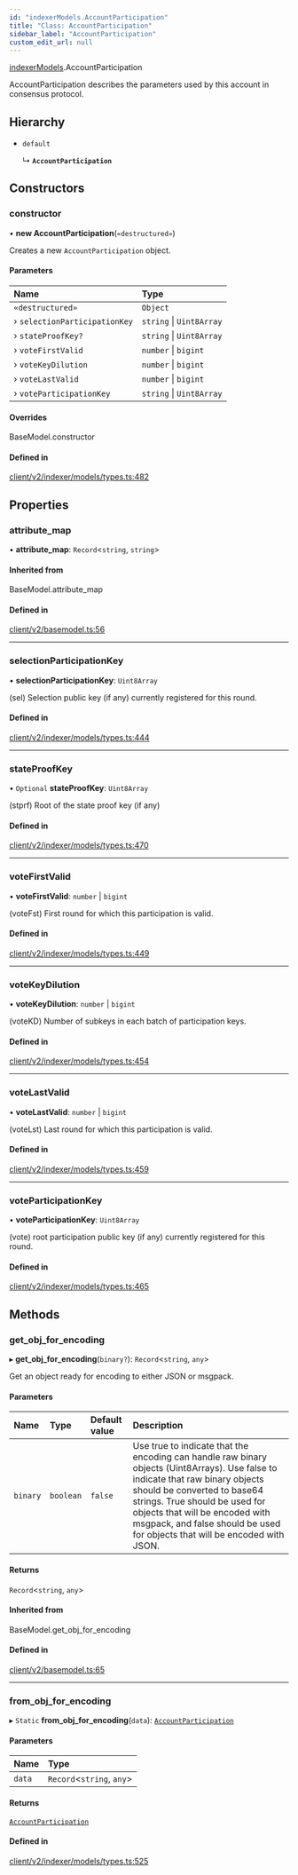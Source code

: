 ```yaml
---
id: "indexerModels.AccountParticipation"
title: "Class: AccountParticipation"
sidebar_label: "AccountParticipation"
custom_edit_url: null
---
```


[indexerModels](../namespaces/erModels).AccountParticipation

AccountParticipation describes the parameters used by this account in consensus
protocol.

## Hierarchy

- `default`

  ↳ **`AccountParticipation`**

## Constructors

### constructor

• **new AccountParticipation**(`«destructured»`)

Creates a new `AccountParticipation` object.

#### Parameters

| Name | Type |
| :------ | :------ |
| `«destructured»` | `Object` |
| › `selectionParticipationKey` | `string` \| `Uint8Array` |
| › `stateProofKey?` | `string` \| `Uint8Array` |
| › `voteFirstValid` | `number` \| `bigint` |
| › `voteKeyDilution` | `number` \| `bigint` |
| › `voteLastValid` | `number` \| `bigint` |
| › `voteParticipationKey` | `string` \| `Uint8Array` |

#### Overrides

BaseModel.constructor

#### Defined in

[client/v2/indexer/models/types.ts:482](https://github.com/joe-p/js-algorand-sdk/blob/6a3021f/src/client/v2/indexer/models/types.ts#L482)

## Properties

### attribute\_map

• **attribute\_map**: `Record`<`string`, `string`\>

#### Inherited from

BaseModel.attribute\_map

#### Defined in

[client/v2/basemodel.ts:56](https://github.com/joe-p/js-algorand-sdk/blob/6a3021f/src/client/v2/basemodel.ts#L56)

___

### selectionParticipationKey

• **selectionParticipationKey**: `Uint8Array`

(sel) Selection public key (if any) currently registered for this round.

#### Defined in

[client/v2/indexer/models/types.ts:444](https://github.com/joe-p/js-algorand-sdk/blob/6a3021f/src/client/v2/indexer/models/types.ts#L444)

___

### stateProofKey

• `Optional` **stateProofKey**: `Uint8Array`

(stprf) Root of the state proof key (if any)

#### Defined in

[client/v2/indexer/models/types.ts:470](https://github.com/joe-p/js-algorand-sdk/blob/6a3021f/src/client/v2/indexer/models/types.ts#L470)

___

### voteFirstValid

• **voteFirstValid**: `number` \| `bigint`

(voteFst) First round for which this participation is valid.

#### Defined in

[client/v2/indexer/models/types.ts:449](https://github.com/joe-p/js-algorand-sdk/blob/6a3021f/src/client/v2/indexer/models/types.ts#L449)

___

### voteKeyDilution

• **voteKeyDilution**: `number` \| `bigint`

(voteKD) Number of subkeys in each batch of participation keys.

#### Defined in

[client/v2/indexer/models/types.ts:454](https://github.com/joe-p/js-algorand-sdk/blob/6a3021f/src/client/v2/indexer/models/types.ts#L454)

___

### voteLastValid

• **voteLastValid**: `number` \| `bigint`

(voteLst) Last round for which this participation is valid.

#### Defined in

[client/v2/indexer/models/types.ts:459](https://github.com/joe-p/js-algorand-sdk/blob/6a3021f/src/client/v2/indexer/models/types.ts#L459)

___

### voteParticipationKey

• **voteParticipationKey**: `Uint8Array`

(vote) root participation public key (if any) currently registered for this
round.

#### Defined in

[client/v2/indexer/models/types.ts:465](https://github.com/joe-p/js-algorand-sdk/blob/6a3021f/src/client/v2/indexer/models/types.ts#L465)

## Methods

### get\_obj\_for\_encoding

▸ **get_obj_for_encoding**(`binary?`): `Record`<`string`, `any`\>

Get an object ready for encoding to either JSON or msgpack.

#### Parameters

| Name | Type | Default value | Description |
| :------ | :------ | :------ | :------ |
| `binary` | `boolean` | `false` | Use true to indicate that the encoding can handle raw binary objects (Uint8Arrays). Use false to indicate that raw binary objects should be converted to base64 strings. True should be used for objects that will be encoded with msgpack, and false should be used for objects that will be encoded with JSON. |

#### Returns

`Record`<`string`, `any`\>

#### Inherited from

BaseModel.get\_obj\_for\_encoding

#### Defined in

[client/v2/basemodel.ts:65](https://github.com/joe-p/js-algorand-sdk/blob/6a3021f/src/client/v2/basemodel.ts#L65)

___

### from\_obj\_for\_encoding

▸ `Static` **from_obj_for_encoding**(`data`): [`AccountParticipation`](erModels.AccountParticipation)

#### Parameters

| Name | Type |
| :------ | :------ |
| `data` | `Record`<`string`, `any`\> |

#### Returns

[`AccountParticipation`](erModels.AccountParticipation)

#### Defined in

[client/v2/indexer/models/types.ts:525](https://github.com/joe-p/js-algorand-sdk/blob/6a3021f/src/client/v2/indexer/models/types.ts#L525)
